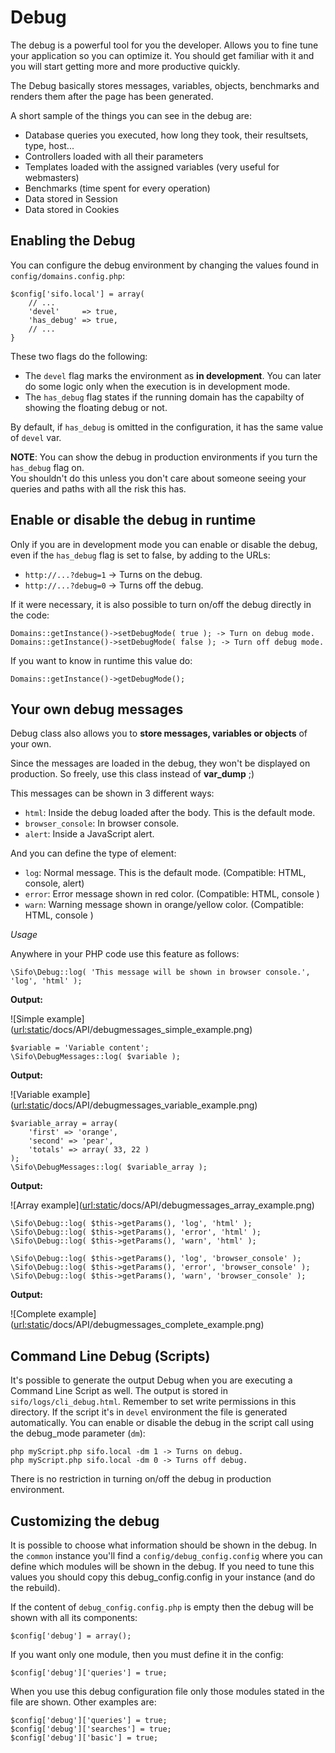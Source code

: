 Debug
=====
The debug is a powerful tool for you the developer. Allows you to fine tune your application so you can optimize it.
You should get familiar with it and you will start getting more and more productive quickly.

The Debug basically stores messages, variables, objects, benchmarks and renders them after the page has been generated.

A short sample of the things you can see in the debug are:

* Database queries you executed, how long they took, their resultsets, type, host...
* Controllers loaded with all their parameters
* Templates loaded with the assigned variables (very useful for webmasters)
* Benchmarks (time spent for every operation)
* Data stored in Session
* Data stored in Cookies

Enabling the Debug
------------------
You can configure the debug environment by changing the values found in `config/domains.config.php`:

	$config['sifo.local'] = array(
	    // ...
		'devel' 	=> true,
		'has_debug' => true,
		// ...
	}

These two flags do the following:

 * The `devel` flag marks the environment as **in development**. You can later do some logic only when the execution is in development mode.
 * The `has_debug` flag states if the running domain has the capabilty of showing the floating debug or not.

By default, if `has_debug` is omitted in the configuration, it has the same value of `devel` var.

<div class="alert alert-block">
<strong>NOTE</strong>: You can show the debug in production environments if you turn the <code>has_debug</code> flag on.<br/>
You shouldn't do this unless you don't care about someone seeing your queries and paths with all the risk this has.
</div>

Enable or disable the debug in runtime
--------------------------------------
Only if you are in development mode you can enable or disable the debug, even if the `has_debug` flag is set to false, by adding to the URLs:

* `http://...?debug=1` -> Turns on the debug.
* `http://...?debug=0` -> Turns off the debug.

If it were necessary, it is also possible to turn on/off the debug directly in the code:

    Domains::getInstance()->setDebugMode( true ); -> Turn on debug mode.
    Domains::getInstance()->setDebugMode( false ); -> Turn off debug mode.

If you want to know in runtime this value do:

    Domains::getInstance()->getDebugMode();

Your own debug messages
-----------------------
Debug class also allows you to **store messages, variables or objects** of your own.

Since the messages are loaded in the debug, they won't be displayed on production. So freely, use this class instead of **var_dump** ;)

This messages can be shown in 3 different ways:

* `html`: Inside the debug loaded after the body. This is the default mode.
* `browser_console`: In browser console.
* `alert`: Inside a JavaScript alert.

And you can define the type of element:

* `log`: Normal message. This is the default mode. (Compatible: HTML, console, alert)
* `error`: Error message shown in red color. (Compatible: HTML, console )
* `warn`: Warning message shown in orange/yellow color. (Compatible: HTML, console )


*Usage*

Anywhere in your PHP code use this feature as follows:

    \Sifo\Debug::log( 'This message will be shown in browser console.', 'log', 'html' );

__Output:__

![Simple example](<url:static>/docs/API/debugmessages_simple_example.png)

    $variable = 'Variable content';
    \Sifo\DebugMessages::log( $variable );

__Output:__

![Variable example](<url:static>/docs/API/debugmessages_variable_example.png)

    $variable_array = array(
        'first' => 'orange',
        'second' => 'pear',
        'totals' => array( 33, 22 )
    );
    \Sifo\DebugMessages::log( $variable_array );

__Output:__

![Array example](<url:static>/docs/API/debugmessages_array_example.png)


	\Sifo\Debug::log( $this->getParams(), 'log', 'html' );
	\Sifo\Debug::log( $this->getParams(), 'error', 'html' );
	\Sifo\Debug::log( $this->getParams(), 'warn', 'html' );

	\Sifo\Debug::log( $this->getParams(), 'log', 'browser_console' );
	\Sifo\Debug::log( $this->getParams(), 'error', 'browser_console' );
	\Sifo\Debug::log( $this->getParams(), 'warn', 'browser_console' );

__Output:__

![Complete example](<url:static>/docs/API/debugmessages_complete_example.png)


Command Line Debug (Scripts)
----------------------------
It's possible to generate the output Debug when you are executing a Command Line Script as well. The output is stored in `sifo/logs/cli_debug.html`. Remember to set write permissions in this directory.
If the script it's in `devel` environment the file is generated automatically. You can enable or disable the debug in the script call using the debug_mode parameter (`dm`):

    php myScript.php sifo.local -dm 1 -> Turns on debug.
    php myScript.php sifo.local -dm 0 -> Turns off debug.

There is no restriction in turning on/off the debug in production environment.

Customizing the debug
---------------------
It is possible to choose what information should be shown in the debug. In the `common` instance you'll find a `config/debug_config.config` where you can define which modules will be shown in the debug.
If you need to tune this values you should copy this debug_config.config in your instance (and do the rebuild).

If the content of `debug_config.config.php` is empty then the debug will be shown with all its components:

    $config['debug'] = array();

If you want only one module, then you must define it in the config:

    $config['debug']['queries'] = true;

When you use this debug configuration file only those modules stated in the file are shown. Other examples are:

    $config['debug']['queries'] = true;
    $config['debug']['searches'] = true;
    $config['debug']['basic'] = true;



